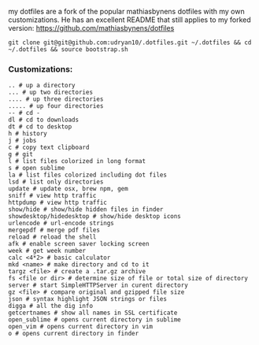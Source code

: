 
my dotfiles are a fork of the popular mathiasbynens dotfiles with my own customizations. He has an excellent README that still applies to my forked version:
https://github.com/mathiasbynens/dotfiles

    git clone git@git@github.com:udryan10/.dotfiles.git ~/.dotfiles && cd ~/.dotfiles && source bootstrap.sh

### Customizations:
    .. # up a directory
    ... # up two directories
    .... # up three directories
    ..... # up four directories
    -- # cd -
    dl # cd to downloads
    dt # cd to desktop
    h # history
    j # jobs
    c # copy text clipboard
    g # git 
    l # list files colorized in long format
    s # open sublime
    la # list files colorized including dot files
    lsd # list only directories
    update # update osx, brew npm, gem
    sniff # view http traffic
    httpdump # view http traffic
    show/hide # show/hide hidden files in finder
    showdesktop/hidedesktop # show/hide desktop icons
    urlencode # url-encode strings
    mergepdf # merge pdf files
    reload # reload the shell
    afk # enable screen saver locking screen    
    week # get week number
    calc <4*2> # basic calculator 
    mkd <name> # make directory and cd to it
    targz <file> # create a .tar.gz archive
    fs <file or dir> # determine size of file or total size of directory
    server # start SimpleHTTPServer in curent directory
    gz <file> # compare original and gzipped file size
    json # syntax highlight JSON strings or files
    digga # all the dig info 
    getcertnames # show all names in SSL certificate
    open_sublime # opens current directory in sublime
    open_vim # opens current directory in vim
    o # opens current directory in finder
    
